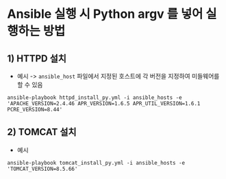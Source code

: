 # Ansible 실행 시 Python argv 를 넣어 실행하는 방법
## 1) HTTPD 설치
* 예시 ->  `ansible_host` 파일에서 지정된 호스트에 각 버전을 지정하여 미들웨어를 할 수 있음
```
ansible-playbook httpd_install_py.yml -i ansible_hosts -e 'APACHE_VERSION=2.4.46 APR_VERSION=1.6.5 APR_UTIL_VERSION=1.6.1 PCRE_VERSION=8.44'
```

## 2) TOMCAT 설치
* 예시
```
ansible-playbook tomcat_install_py.yml -i ansible_hosts -e 'TOMCAT_VERSION=8.5.66'
```
